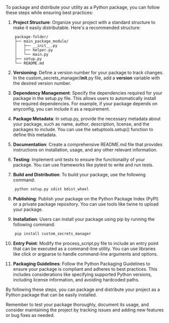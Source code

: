 To package and distribute your utility as a Python package, you can follow these steps while ensuring best practices:

  1. **Project Structure**: Organize your project with a standard structure to make it easily distributable. Here's a recommended structure:

```adruino
    package-folder/
    ├── main_package_module/
    │   ├── __init__.py
    │   ├── helper.py
    │   └── main.py
    ├── setup.py
    └── README.md
```

  2. **Versioning**: Define a version number for your package to track changes. In the custom_secrets_manager/__init__.py file, add a __version__ variable with the desired version number.

  3. **Dependency Management**: Specify the dependencies required for your package in the setup.py file. This allows users to automatically install the required dependencies. For example, if your package depends on anyconfig, you can include it as a requirement.

  4. **Package Metadata**: In setup.py, provide the necessary metadata about your package, such as name, author, description, license, and the packages to include. You can use the setuptools.setup() function to define this metadata.

  5. **Documentation**: Create a comprehensive README.md file that provides instructions on installation, usage, and any other relevant information.

  6. **Testing**: Implement unit tests to ensure the functionality of your package. You can use frameworks like pytest to write and run tests.

  7. **Build and Distribution**: To build your package, use the following command:
```bash
    python setup.py sdist bdist_wheel
```

  8. **Publishing**: Publish your package on the Python Package Index (PyPI) or a private package repository. You can use tools like twine to upload your package.

  9. **Installation**: Users can install your package using pip by running the following command:
```bash
    pip install custom_secrets_manager
```

  10. **Entry Point**: Modify the process_script.py file to include an entry point that can be executed as a command-line utility. You can use libraries like click or argparse to handle command-line arguments and options.

  11. **Packaging Guidelines**: Follow the Python Packaging Guidelines to ensure your package is compliant and adheres to best practices. This includes considerations like specifying supported Python versions, including license information, and avoiding hardcoded paths.

By following these steps, you can package and distribute your project as a Python package that can be easily installed.

Remember to test your package thoroughly, document its usage, and consider maintaining the project by tracking issues and adding new features or bug fixes as needed.
